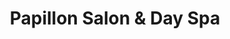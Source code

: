 ---
title: "Papillon Salon & Day Spa"
url: /conroe/papillon-salon-and-day-spa/
shop: hairdresser
---